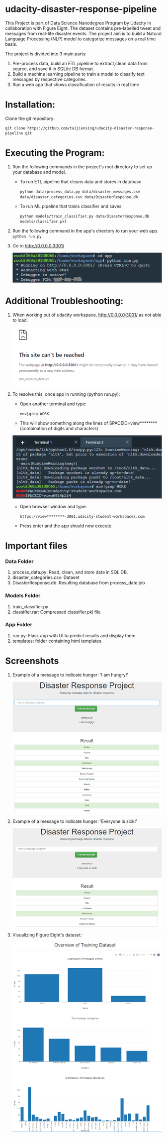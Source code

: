 # udacity-disaster-response-pipeline
This Project is part of Data Science Nanodegree Program by Udacity in collaboration with Figure Eight. The dataset contains pre-labelled tweet and messages from real-life disaster events. The project aim is to build a Natural Language Processing (NLP) model to categorize messages on a real time basis.

The project is divided into 3 main parts:

   1. Pre-process data, build an ETL pipeline to extract,clean data from source, and save it in SQLite DB format.
   2. Build a machine learning pipeline to train a model to classify text messages by respective categories.
   3. Run a web app that shows classification of results in real time

# Installation:
Clone the git repository:

    git clone https://github.com/taijiensing/udacity-disaster-response-pipeline.git

# Executing the Program:

1. Run the following commands in the project's root directory to set up your database and model.

    - To run ETL pipeline that cleans data and stores in database
    
        `python data/process_data.py data/disaster_messages.csv data/disaster_categories.csv data/DisasterResponse.db`
        
    - To run ML pipeline that trains classifier and saves
    
        `python models/train_classifier.py data/DisasterResponse.db models/classifier.pkl`

2. Run the following command in the app's directory to run your web app.
    `python run.py`

3. Go to http://0.0.0.0:3001/

   ![alt text](https://github.com/taijiensing/udacity-disaster-response-pipeline/blob/master/screencaps/troubleshoot1.png?raw=true)

# Additional Troubleshooting:
1. When working out of udacity workspace, http://0.0.0.0:3001/ as not able to load.

   ![alt text](https://github.com/taijiensing/udacity-disaster-response-pipeline/blob/master/screencaps/troubleshoot2.png?raw=true)

2. To resolve this, once app in running (python run.py):

    - Open another terminal and type:
    
        `env|grep WORK`
            
    - This will show something along the lines of SPACEID=view******** (combination of digits and characters)

   ![alt text](https://github.com/taijiensing/udacity-disaster-response-pipeline/blob/master/screencaps/troubleshoot3.png?raw=true)

    - Open browser window and type:
    
        `https://view********-3001.udacity-student-workspaces.com`
            
    -  Press enter and the app should now execute.

# Important files

### Data Folder
1. process_data.py: Read, clean, and store data in SQL DB.
2. disaster_categories.csv: Dataset
3. DisasterResponse.db: Resulting database from process_date job

### Models Folder
1. train_classifier.py
2. classifier.rar: Compressed classifier.pkl file

### App Folder
1. run.py: Flask app with UI to predict results and display them.
2. templates: folder containing html templates

# Screenshots
1. Example of a message to indicate hunger: 'I am hungry!'

   ![alt text](https://github.com/taijiensing/udacity-disaster-response-pipeline/blob/master/screencaps/search-hunger.png?raw=true)
   
2. Example of a message to indicate hunger: 'Everyone is sick!'

   ![alt text](https://github.com/taijiensing/udacity-disaster-response-pipeline/blob/master/screencaps/search-sick.png?raw=true)

3. Visualizing Figure Eight's dataset: 

   ![alt text](https://github.com/taijiensing/udacity-disaster-response-pipeline/blob/master/screencaps/data-visualisation.png?raw=true)
